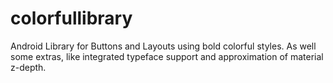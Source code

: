 colorfullibrary
===============

Android Library for Buttons and Layouts using bold colorful styles. As well some extras, like integrated typeface support and approximation of material z-depth.
